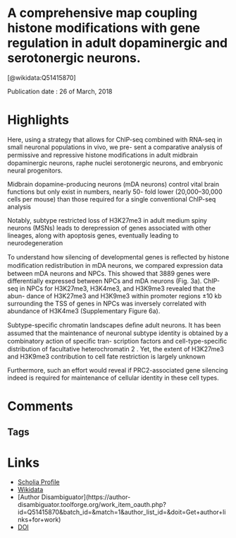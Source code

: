 
A comprehensive map coupling histone modifications with gene regulation in adult dopaminergic and serotonergic neurons.
=======================================================================================================================
  
  [@wikidata:Q51415870]  
  
Publication date : 26 of March, 2018  

# Highlights
Here, using a strategy that
allows for ChIP-seq combined with RNA-seq in small neuronal populations in vivo, we pre-
sent a comparative analysis of permissive and repressive histone modiﬁcations in adult
midbrain dopaminergic neurons, raphe nuclei serotonergic neurons, and embryonic neural
progenitors.

Midbrain dopamine-producing neurons (mDA neurons)
control vital brain functions but only exist in numbers, nearly 50-
fold lower (20,000–30,000 cells per mouse) than those required
for a single conventional ChIP-seq analysis

Notably, subtype restricted loss of H3K27me3 in
adult medium spiny neurons (MSNs) leads to derepression of
genes associated with other lineages, along with apoptosis genes,
eventually leading to neurodegeneration

To understand how silencing of developmental genes is reﬂected
by histone modiﬁcation redistribution in mDA neurons, we
compared expression data between mDA neurons and NPCs.
This showed that 3889 genes were differentially expressed
between NPCs and mDA neurons (Fig. 3a). ChIP-seq in NPCs for
H3K27me3, H3K4me3, and H3K9me3 revealed that the abun-
dance of H3K27me3 and H3K9me3 within promoter regions ±10
kb surrounding the TSS of genes in NPCs was inversely correlated
with abundance of H3K4me3 (Supplementary Figure 6a).

Subtype-speciﬁc chromatin landscapes deﬁne adult neurons. It
has been assumed that the maintenance of neuronal subtype
identity is obtained by a combinatory action of speciﬁc tran-
scription factors and cell-type-speciﬁc distribution of facultative
heterochromatin 2 . Yet, the extent of H3K27me3 and H3K9me3
contribution to cell fate restriction is largely unknown

Furthermore, such an effort would reveal if PRC2-associated gene
silencing indeed is required for maintenance of cellular identity in
these cell types.


# Comments

## Tags

# Links
  
 * [Scholia Profile](https://scholia.toolforge.org/work/Q51415870)  
 * [Wikidata](https://www.wikidata.org/wiki/Q51415870)  
 * [Author Disambiguator](https://author-
disambiguator.toolforge.org/work_item_oauth.php?id=Q51415870&batch_id=&match=1&author_list_id=&doit=Get+author+links+for+work)  
 * [DOI](https://doi.org/10.1038/S41467-018-03538-9)  
